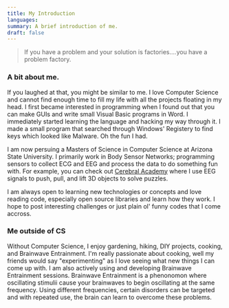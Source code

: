 ```yaml
---
title: My Introduction
languages:
summary: A brief introduction of me.
draft: false 
---
```


> If you have a problem and your solution is factories....you have a problem factory.

### A bit about me.

If you laughed at that, you might be similar to me. I love Computer Science and cannot find enough time to fill my life with all the projects floating in my head. I first became interested in programming when I found out that you can make GUIs and write small Visual Basic programs in Word. I immediately started learning the language and hacking my way through it. I made a small program that searched through Windows' Registery to find keys which looked like Malware. Oh the fun I had.

I am now persuing a Masters of Science in Computer Science at Arizona State University. I primarily work in Body Sensor Networks; programming sensors to collect ECG and EEG and process the data to do something fun with. For example, you can check out [Cerebral Academy](http://www.coderbase.io/majora2007/CerebralAcademy) where I use EEG signals to push, pull, and lift 3D objects to solve puzzles. 

I am always open to learning new technologies or concepts and love reading code, especially open source libraries and learn how they work. I hope to post interesting challenges or just plain ol' funny codes that I come accross.


### Me outside of CS


Without Computer Science, I enjoy gardening, hiking, DIY projects, cooking, and Brainwave Entrainment. I'm really passionate about cooking, well my friends would say "experimenting" as I love seeing what new things I can come up with. I am also actively using and developing Brainwave Entrainment sessions. Brainwave Entrainment is a phenonomon where oscillating stimulii cause your brainwaves to begin oscillating at the same frequency. Using different frequencies, certain disorders can be targeted and with repeated use, the brain can learn to overcome these problems. 